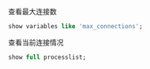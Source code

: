 查看最大连接数

```sql
show variables like 'max_connections';
```

查看当前连接情况

```sql
show full processlist;
```


